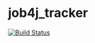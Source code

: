 # job4j_tracker

[![Build Status](https://app.travis-ci.com/DenisKrasnoshtan/job4j_tracker.svg?branch=master)](https://app.travis-ci.com/DenisKrasnoshtan/job4j_tracker)